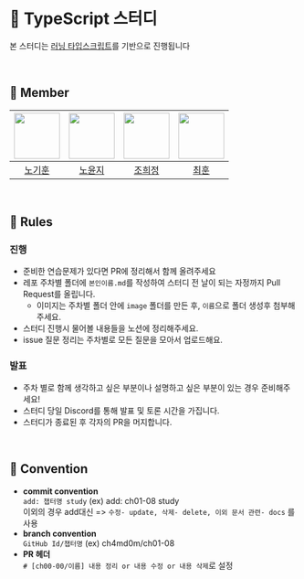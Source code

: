 # 📖 TypeScript 스터디

본 스터디는 [러닝 타입스크립트](https://www.yes24.com/Product/Goods/116585556)를 기반으로 진행됩니다

<br>

## 👥 Member

<div align=center>

| <img src="https://github.com/CH4MD0M.png" width="80"> | <img src="https://github.com/y0unj1NoH.png" width="80"> | <img src="https://github.com/he2e2.png" width="80"> | <img src="https://github.com/hoon-hoon.png" width="80"> |
| :---------------------------------------------------: | :-----------------------------------------------------: | :-------------------------------------------------: | :-----------------------------------------------------: |
|         [노기훈](https://github.com/CH4MD0M)          |         [노윤지](https://github.com/y0unj1NoH)          |         [조희정](https://github.com/he2e2)          |          [최훈](https://github.com/hoon-hoon)           |

</div>

<br/>

## 📌 Rules

### 진행

- 준비한 연습문제가 있다면 PR에 정리해서 함께 올려주세요
- 레포 주차별 폴더에 `본인이름.md`를 작성하여 스터디 전 날이 되는 자정까지 Pull Request를 올립니다.
  - 이미지는 주차별 폴더 안에 `image` 폴더를 만든 후, `이름`으로 폴더 생성후 첨부해주세요.
- 스터디 진행시 물어볼 내용들을 노션에 정리해주세요.
- issue 질문 정리는 주차별로 모든 질문을 모아서 업로드해요.

### 발표

- 주차 별로 함께 생각하고 싶은 부분이나 설명하고 싶은 부분이 있는 경우 준비해주세요!
- 스터디 당일 Discord를 통해 발표 및 토론 시간을 가집니다.
- 스터디가 종료된 후 각자의 PR을 머지합니다.

<br/>

## 🤝 Convention

- **commit convention** </br>
  `add: 챕터명 study` (ex) add: ch01-08 study <br/>
  이외의 경우 add대신 => `수정- update, 삭제- delete, 이외 문서 관련- docs` 를 사용
- **branch convention** </br>
  `GitHub Id/챕터명` (ex) ch4md0m/ch01-08
- **PR 헤더** <br/>
  `# [ch00-00/이름] 내용 정리 or 내용 수정 or 내용 삭제`로 설정
